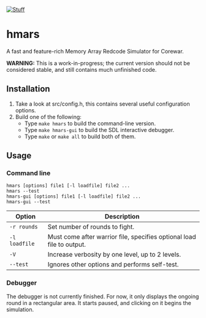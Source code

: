 [![Stuff](https://img.shields.io/static/v1.svg?label=test&message=passed&color=success)](https://github.com/aerkiaga/hmars/)
<!---
[//]: # (![Stuff](https://img.shields.io/static/v1.svg?label=test&message=failed&color=critical))
[//]: # (![Stuff](https://img.shields.io/static/v1.svg?label=test&message=untested&color=important))
--->

# hmars
A fast and feature-rich Memory Array Redcode Simulator for Corewar.

**WARNING:** This is a work-in-progress; the current version should not be considered stable, and still contains much unfinished code.

## Installation
1. Take a look at src/config.h, this contains several useful configuration options.
2. Build one of the following:
   * Type `make hmars` to build the command-line version.
   * Type `make hmars-gui` to build the SDL interactive debugger.
   * Type `make` or `make all` to build both of them.

## Usage
### Command line

    hmars [options] file1 [-l loadfile] file2 ...
    hmars --test
    hmars-gui [options] file1 [-l loadfile] file2 ...
    hmars-gui --test

Option | Description
------ | -------------
`-r rounds` | Set number of rounds to fight.
`-l loadfile` | Must come after warrior file, specifies optional load file to output.
`-V` | Increase verbosity by one level, up to 2 levels.
`--test` | Ignores other options and performs self-test.

### Debugger
The debugger is not currently finished. For now, it only displays the ongoing round in a rectangular area. It starts paused, and clicking on it begins the simulation.
